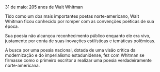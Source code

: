 31 de maio: 205 anos de Walt Whitman

Tido como um dos mais importantes poetas norte-americano, Walt Whitman ficou conhecido por romper com as convenções poéticas de sua época.

Sua poesia não alcançou reconhecimento público enquanto ele era vivo, justamente por conta de suas inovações estilísticas e temáticas polêmicas.

A busca por uma poesia nacional, dotada de uma visão crítica da modernização e do imperialismo estadunidense, fez com Whitman se firmasse como o primeiro escritor a realizar uma poesia verdadeiramente norte-americana.
